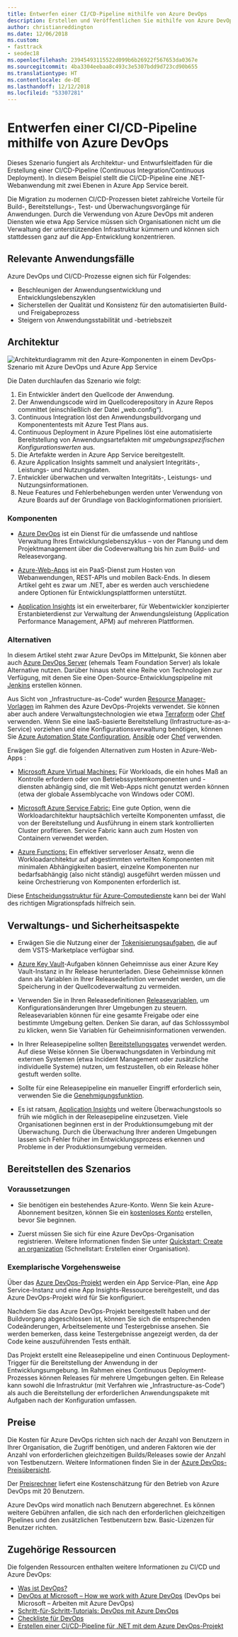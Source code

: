 ```yaml
---
title: Entwerfen einer CI/CD-Pipeline mithilfe von Azure DevOps
description: Erstellen und Veröffentlichen Sie mithilfe von Azure DevOps eine .NET-App in Azure-Web-Apps.
author: christianreddington
ms.date: 12/06/2018
ms.custom:
- fasttrack
- seodec18
ms.openlocfilehash: 23945493115522d099b6b26922f567653da0367e
ms.sourcegitcommit: 4ba3304eebaa8c493c3e5307bdd9d723cd90b655
ms.translationtype: HT
ms.contentlocale: de-DE
ms.lasthandoff: 12/12/2018
ms.locfileid: "53307281"
---
```

# <a name="design-a-cicd-pipeline-using-azure-devops"></a>Entwerfen einer CI/CD-Pipeline mithilfe von Azure DevOps

Dieses Szenario fungiert als Architektur- und Entwurfsleitfaden für die Erstellung einer CI/CD-Pipeline (Continuous Integration/Continuous Deployment).  In diesem Beispiel stellt die CI/CD-Pipeline eine .NET-Webanwendung mit zwei Ebenen in Azure App Service bereit.

Die Migration zu modernen CI/CD-Prozessen bietet zahlreiche Vorteile für Build-, Bereitstellungs-, Test- und Überwachungsvorgänge für Anwendungen. Durch die Verwendung von Azure DevOps mit anderen Diensten wie etwa App Service müssen sich Organisationen nicht um die Verwaltung der unterstützenden Infrastruktur kümmern und können sich stattdessen ganz auf die App-Entwicklung konzentrieren.

## <a name="relevant-use-cases"></a>Relevante Anwendungsfälle

Azure DevOps und CI/CD-Prozesse eignen sich für Folgendes:

- Beschleunigen der Anwendungsentwicklung und Entwicklungslebenszyklen
- Sicherstellen der Qualität und Konsistenz für den automatisierten Build- und Freigabeprozess
- Steigern von Anwendungsstabilität und -betriebszeit

## <a name="architecture"></a>Architektur

![Architekturdiagramm mit den Azure-Komponenten in einem DevOps-Szenario mit Azure DevOps und Azure App Service][architecture]

Die Daten durchlaufen das Szenario wie folgt:

1. Ein Entwickler ändert den Quellcode der Anwendung.
2. Der Anwendungscode wird im Quellcoderepository in Azure Repos committet (einschließlich der Datei „web.config“).
3. Continuous Integration löst den Anwendungsbuildvorgang und Komponententests mit Azure Test Plans aus.
4. Continuous Deployment in Azure Pipelines löst eine automatisierte Bereitstellung von Anwendungsartefakten *mit umgebungsspezifischen Konfigurationswerten* aus.
5. Die Artefakte werden in Azure App Service bereitgestellt.
6. Azure Application Insights sammelt und analysiert Integritäts-, Leistungs- und Nutzungsdaten.
7. Entwickler überwachen und verwalten Integritäts-, Leistungs- und Nutzungsinformationen.
8. Neue Features und Fehlerbehebungen werden unter Verwendung von Azure Boards auf der Grundlage von Backloginformationen priorisiert.

### <a name="components"></a>Komponenten

- [Azure DevOps][vsts] ist ein Dienst für die umfassende und nahtlose Verwaltung Ihres Entwicklungslebenszyklus – von der Planung und dem Projektmanagement über die Codeverwaltung bis hin zum Build- und Releasevorgang.

- [Azure-Web-Apps][web-apps] ist ein PaaS-Dienst zum Hosten von Webanwendungen, REST-APIs und mobilen Back-Ends. In diesem Artikel geht es zwar um .NET, aber es werden auch verschiedene andere Optionen für Entwicklungsplattformen unterstützt.

- [Application Insights][application-insights] ist ein erweiterbarer, für Webentwickler konzipierter Erstanbieterdienst zur Verwaltung der Anwendungsleistung (Application Performance Management, APM) auf mehreren Plattformen.

### <a name="alternatives"></a>Alternativen

In diesem Artikel steht zwar Azure DevOps im Mittelpunkt, Sie können aber auch [Azure DevOps Server][azure-devops-server] (ehemals Team Foundation Server) als lokale Alternative nutzen. Darüber hinaus steht eine Reihe von Technologien zur Verfügung, mit denen Sie eine Open-Source-Entwicklungspipeline mit [Jenkins][jenkins-on-azure] erstellen können.

Aus Sicht von „Infrastructure-as-Code“ wurden [Resource Manager-Vorlagen][arm-templates] im Rahmen des Azure DevOps-Projekts verwendet. Sie können aber auch andere Verwaltungstechnologien wie etwa [Terraform][terraform] oder [Chef][chef] verwenden. Wenn Sie eine IaaS-basierte Bereitstellung (Infrastructure-as-a-Service) vorziehen und eine Konfigurationsverwaltung benötigen, können Sie [Azure Automation State Configuration][desired-state-configuration], [Ansible][ansible] oder [Chef][chef] verwenden.

Erwägen Sie ggf. die folgenden Alternativen zum Hosten in Azure-Web-Apps :

- [Microsoft Azure Virtual Machines:][compare-vm-hosting] Für Workloads, die ein hohes Maß an Kontrolle erfordern oder von Betriebssystemkomponenten und -diensten abhängig sind, die mit Web-Apps nicht genutzt werden können (etwa der globale Assemblycache von Windows oder COM).

- [Microsoft Azure Service Fabric:][service-fabric] Eine gute Option, wenn die Workloadarchitektur hauptsächlich verteilte Komponenten umfasst, die von der Bereitstellung und Ausführung in einem stark kontrollierten Cluster profitieren. Service Fabric kann auch zum Hosten von Containern verwendet werden.

- [Azure Functions:][azure-functions] Ein effektiver serverloser Ansatz, wenn die Workloadarchitektur auf abgestimmten verteilten Komponenten mit minimalen Abhängigkeiten basiert, einzelne Komponenten nur bedarfsabhängig (also nicht ständig) ausgeführt werden müssen und keine Orchestrierung von Komponenten erforderlich ist.

Diese [Entscheidungsstruktur für Azure-Computedienste](/azure/architecture/guide/technology-choices/compute-decision-tree) kann bei der Wahl des richtigen Migrationspfads hilfreich sein.

## <a name="management-and-security-considerations"></a>Verwaltungs- und Sicherheitsaspekte

- Erwägen Sie die Nutzung einer der [Tokenisierungsaufgaben][vsts-tokenization], die auf dem VSTS-Marketplace verfügbar sind.

- [Azure Key Vault][download-keyvault-secrets]-Aufgaben können Geheimnisse aus einer Azure Key Vault-Instanz in Ihr Release herunterladen. Diese Geheimnisse können dann als Variablen in Ihrer Releasedefinition verwendet werden, um die Speicherung in der Quellcodeverwaltung zu vermeiden.

- Verwenden Sie in Ihren Releasedefinitionen [Releasevariablen][vsts-release-variables], um Konfigurationsänderungen Ihrer Umgebungen zu steuern. Releasevariablen können für eine gesamte Freigabe oder eine bestimmte Umgebung gelten. Denken Sie daran, auf das Schlosssymbol zu klicken, wenn Sie Variablen für Geheimnisinformationen verwenden.

- In Ihrer Releasepipeline sollten [Bereitstellungsgates][vsts-deployment-gates] verwendet werden. Auf diese Weise können Sie Überwachungsdaten in Verbindung mit externen Systemen (etwa Incident Management oder zusätzliche individuelle Systeme) nutzen, um festzustellen, ob ein Release höher gestuft werden sollte.

- Sollte für eine Releasepipeline ein manueller Eingriff erforderlich sein, verwenden Sie die [Genehmigungsfunktion][vsts-approvals].

- Es ist ratsam, [Application Insights][application-insights] und weitere Überwachungstools so früh wie möglich in der Releasepipeline einzusetzen. Viele Organisationen beginnen erst in der Produktionsumgebung mit der Überwachung. Durch die Überwachung Ihrer anderen Umgebungen lassen sich Fehler früher im Entwicklungsprozess erkennen und Probleme in der Produktionsumgebung vermeiden.

## <a name="deploy-the-scenario"></a>Bereitstellen des Szenarios

### <a name="prerequisites"></a>Voraussetzungen

- Sie benötigen ein bestehendes Azure-Konto. Wenn Sie kein Azure-Abonnement besitzen, können Sie ein [kostenloses Konto][azure-free-account] erstellen, bevor Sie beginnen.

- Zuerst müssen Sie sich für eine Azure DevOps-Organisation registrieren. Weitere Informationen finden Sie unter [Quickstart: Create an organization][vsts-account-create] (Schnellstart: Erstellen einer Organisation).

### <a name="walk-through"></a>Exemplarische Vorgehensweise

Über das [Azure DevOps-Projekt](/azure/devops-project/azure-devops-project-github) werden ein App Service-Plan, eine App Service-Instanz und eine App Insights-Ressource bereitgestellt, und das Azure DevOps-Projekt wird für Sie konfiguriert.

Nachdem Sie das Azure DevOps-Projekt bereitgestellt haben und der Buildvorgang abgeschlossen ist, können Sie sich die entsprechenden Codeänderungen, Arbeitselemente und Testergebnisse ansehen. Sie werden bemerken, dass keine Testergebnisse angezeigt werden, da der Code keine auszuführenden Tests enthält.

Das Projekt erstellt eine Releasepipeline und einen Continuous Deployment-Trigger für die Bereitstellung der Anwendung in der Entwicklungsumgebung. Im Rahmen eines Continuous Deployment-Prozesses können Releases für mehrere Umgebungen gelten. Ein Release kann sowohl die Infrastruktur (mit Verfahren wie „Infrastructure-as-Code“) als auch die Bereitstellung der erforderlichen Anwendungspakete mit Aufgaben nach der Konfiguration umfassen.

## <a name="pricing"></a>Preise

Die Kosten für Azure DevOps richten sich nach der Anzahl von Benutzern in Ihrer Organisation, die Zugriff benötigen, und anderen Faktoren wie der Anzahl von erforderlichen gleichzeitigen Builds/Releases sowie der Anzahl von Testbenutzern. Weitere Informationen finden Sie in der [Azure DevOps-Preisübersicht][vsts-pricing-page].

Der [Preisrechner][vsts-pricing-calculator] liefert eine Kostenschätzung für den Betrieb von Azure DevOps mit 20 Benutzern.

Azure DevOps wird monatlich nach Benutzern abgerechnet. Es können weitere Gebühren anfallen, die sich nach den erforderlichen gleichzeitigen Pipelines und den zusätzlichen Testbenutzern bzw. Basic-Lizenzen für Benutzer richten.

## <a name="related-resources"></a>Zugehörige Ressourcen

Die folgenden Ressourcen enthalten weitere Informationen zu CI/CD und Azure DevOps:

- [Was ist DevOps?][devops-whatis]
- [DevOps at Microsoft – How we work with Azure DevOps][devops-microsoft] (DevOps bei Microsoft – Arbeiten mit Azure DevOps)
- [Schritt-für-Schritt-Tutorials: DevOps mit Azure DevOps][devops-with-vsts]
- [Checkliste für DevOps][devops-checklist]
- [Erstellen einer CI/CD-Pipeline für .NET mit dem Azure DevOps-Projekt][devops-project-create]

<!-- links -->

[ansible]: /azure/ansible/
[application-insights]: /azure/application-insights/app-insights-overview
[app-service-reference-architecture]: ../../reference-architectures/app-service-web-app/basic-web-app.md
[azure-free-account]: https://azure.microsoft.com/free/?WT.mc_id=A261C142F
[arm-templates]: /azure/azure-resource-manager/resource-group-overview#template-deployment
[architecture]: ./media/architecture-devops-dotnet-webapp.svg
[chef]: /azure/chef/
[design-patterns-availability]: /azure/architecture/patterns/category/availability
[design-patterns-resiliency]: /azure/architecture/patterns/category/resiliency
[design-patterns-scalability]: /azure/architecture/patterns/category/performance-scalability
[design-patterns-security]: /azure/architecture/patterns/category/security
[desired-state-configuration]: /azure/automation/automation-dsc-overview
[devops-microsoft]: /azure/devops/devops-at-microsoft/
[devops-with-vsts]: https://almvm.azurewebsites.net/labs/vsts/
[devops-checklist]: /azure/architecture/checklist/dev-ops
[application-insights]: https://azure.microsoft.com/services/application-insights/
[cloud-based-load-testing]: https://visualstudio.microsoft.com/team-services/cloud-load-testing/
[cloud-based-load-testing-on-premises]: /vsts/test/load-test/clt-with-private-machines?view=vsts
[jenkins-on-azure]: /azure/jenkins/
[devops-whatis]: /azure/devops/what-is-devops
[download-keyvault-secrets]: /vsts/pipelines/tasks/deploy/azure-key-vault?view=vsts
[resource-groups]: /azure/azure-resource-manager/resource-group-overview
[resiliency-app-service]: /azure/architecture/checklist/resiliency-per-service#app-service
[vsts]: /vsts/?view=vsts#pivot=services
[continuous-integration]: /azure/devops/what-is-continuous-integration
[continuous-delivery]: /azure/devops/what-is-continuous-delivery
[web-apps]: /azure/app-service/app-service-web-overview
[vsts-account-create]: /azure/devops/organizations/accounts/create-organization-msa-or-work-student?view=vsts
[vsts-approvals]: /vsts/pipelines/release/approvals/approvals?view=vsts
[devops-project]: https://portal.azure.com/?feature.customportal=false#create/Microsoft.AzureProject
[vsts-deployment-gates]: /vsts/pipelines/release/approvals/gates?view=vsts
[vsts-pricing-calculator]: https://azure.com/e/498aa024454445a8a352e75724f900b1
[vsts-pricing-page]: https://azure.microsoft.com/pricing/details/visual-studio-team-services/
[vsts-release-variables]: /vsts/pipelines/release/variables?view=vsts&tabs=batch
[vsts-tokenization]: https://marketplace.visualstudio.com/search?term=token&target=VSTS&category=All%20categories&sortBy=Relevance
[azure-key-vault]: /azure/key-vault/key-vault-overview
[infra-as-code]: https://blogs.msdn.microsoft.com/mvpawardprogram/2018/02/13/infrastructure-as-code/
[azure-devops-server]: https://visualstudio.microsoft.com/tfs/
[infra-as-code]: https://blogs.msdn.microsoft.com/mvpawardprogram/2018/02/13/infrastructure-as-code/
[service-fabric]: /azure/service-fabric/
[azure-functions]: /azure/azure-functions/
[azure-containers]: https://azure.microsoft.com/overview/containers/
[compare-vm-hosting]: /azure/app-service/choose-web-site-cloud-service-vm
[app-insights-cd-monitoring]: /azure/application-insights/app-insights-vsts-continuous-monitoring
[azure-region-pair-bcdr]: /azure/best-practices-availability-paired-regions
[devops-project-create]: /azure/devops-project/azure-devops-project-aspnet-core
[terraform]: /azure/terraform/
